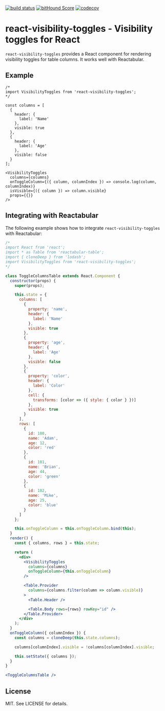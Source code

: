 [![build status](https://secure.travis-ci.org/reactabular/react-visibility-toggles.svg)](http://travis-ci.org/reactabular/react-visibility-toggles) [![bitHound Score](https://www.bithound.io/github/reactabular/react-visibility-toggles/badges/score.svg)](https://www.bithound.io/github/reactabular/react-visibility-toggles) [![codecov](https://codecov.io/gh/reactabular/react-visibility-toggles/branch/master/graph/badge.svg)](https://codecov.io/gh/reactabular/react-visibility-toggles)

# react-visibility-toggles - Visibility toggles for React

`react-visibility-toggles` provides a React component for rendering visibility toggles for table columns. It works well with Reactabular.

## Example

```
/*
import VisibilityToggles from 'react-visibility-toggles';
*/

const columns = [
  {
    header: {
      label: 'Name'
    },
    visible: true
  },
  {
    header: {
      label: 'Age'
    },
    visible: false
  }
];

<VisibilityToggles
  columns={columns}
  onToggleColumn={({ column, columnIndex }) => console.log(column, columnIndex)}
  isVisible={({ column }) => column.visible}
  props={{}}
/>
```

## Integrating with Reactabular

The following example shows how to integrate `react-visibility-toggles` with Reactabular:

```jsx
/*
import React from 'react';
import * as Table from 'reactabular-table';
import { cloneDeep } from 'lodash';
import VisibilityToggles from 'react-visibility-toggles';
*/

class ToggleColumnsTable extends React.Component {
  constructor(props) {
    super(props);

    this.state = {
      columns: [
        {
          property: 'name',
          header: {
            label: 'Name'
          },
          visible: true
        },
        {
          property: 'age',
          header: {
            label: 'Age'
          },
          visible: false
        },
        {
          property: 'color',
          header: {
            label: 'Color'
          },
          cell: {
            transforms: [color => ({ style: { color } })]
          },
          visible: true
        }
      ],
      rows: [
        {
          id: 100,
          name: 'Adam',
          age: 12,
          color: 'red'
        },
        {
          id: 101,
          name: 'Brian',
          age: 44,
          color: 'green'
        },
        {
          id: 102,
          name: 'Mike',
          age: 25,
          color: 'blue'
        }
      ]
    };

    this.onToggleColumn = this.onToggleColumn.bind(this);
  }
  render() {
    const { columns, rows } = this.state;

    return (
      <div>
        <VisibilityToggles
          columns={columns}
          onToggleColumn={this.onToggleColumn}
        />

        <Table.Provider
          columns={columns.filter(column => column.visible)}
        >
          <Table.Header />

          <Table.Body rows={rows} rowKey="id" />
        </Table.Provider>
      </div>
    );
  }
  onToggleColumn({ columnIndex }) {
    const columns = cloneDeep(this.state.columns);

    columns[columnIndex].visible = !columns[columnIndex].visible;

    this.setState({ columns });
  }
}

<ToggleColumnsTable />
```

## License

MIT. See LICENSE for details.

